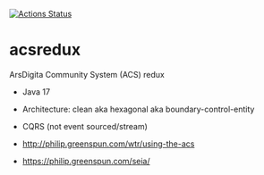 [![Actions Status](https://github.com/mbucc/acsredux/workflows/Makefile%20CI/badge.svg)](https://github.com/mbucc/acsredux/actions)

# acsredux
ArsDigita Community System (ACS) redux

* Java 17
* Architecture: clean aka hexagonal aka boundary-control-entity
* CQRS (not event sourced/stream)

* http://philip.greenspun.com/wtr/using-the-acs
* https://philip.greenspun.com/seia/
